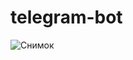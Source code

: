 # telegram-bot
![Снимок](https://user-images.githubusercontent.com/115460227/194842190-175bc54e-b6fd-4d25-a50c-086ed001e7c0.PNG)
